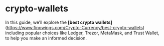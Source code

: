 # crypto-wallets
In this guide, we’ll explore the **[best crypto wallets]** (https://www.finowings.com/Crypto-Currency/best-crypto-wallets) including popular choices like Ledger, Trezor, MetaMask, and Trust Wallet, to help you make an informed decision.
